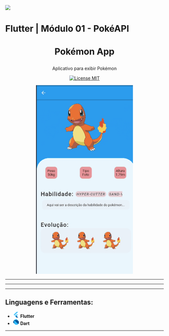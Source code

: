 ![](https://i.imgur.com/xG74tOh.png)

# Flutter | Módulo 01 - PokéAPI

<h1 align="center">

  <!-- <img src="github-screenshots/logo.png" alt="" width="120"> -->
   Pokémon App 
</h1>

<p align="center"> Aplicativo para exibir Pokémon
</p>

<p align="center">
  <a href="https://opensource.org/licenses/MIT">
    <img src="https://img.shields.io/badge/License-MIT-blue.svg" alt="License MIT">
  </a>
</p>  

[//]: # (Adicione seus gifs / imagens aqui:)

<p align="center"> 
  <img src="github/screenshots/abilities.gif" alt="demo" height="600"> 
</p>


<!-- <p align="center">
  <br>
  <img src="github/screenshots/home.png" alt="demo" height="500"> 
  
</p> -->


<hr />

<!-- ## **Informações:** -->
[//]: # (Descreva seu objetivo e o que foi usado no projeto:)

<!-- * Projeto criado com objetivo de desenvolver habilidades no desenvolvimento de aplicativos com Flutter.
* Minha principal dificuldade no desenvolvimento do projeto, foi fazer a recuperação dos dados para serem exibidos na tela.
* Foi usado estrutura `MVC + SetState` no projeto.
* OBS: Este projeto, não foi otimizado para IOs, porém pode rodar normalmente. -->

<!-- - **[THE MOVIE DB: Api](https://developers.themoviedb.org/3/getting-started/introduction)** - Foi usado API na requisição da lista de filmes, para serem consumidas no APP.  -->

<hr />

<!-- ## **Em breve:** -->
[//]: # (Descreva aqui se o app ainda esta em contrução:)

<!-- * Feature `MVVM`
* Feature `Streams`
* Feature `Paginação` -->

<hr />

<!-- ## **How to reach me:**
[//]: # (Adicione suas redes:)

[Instagram - Pessoal](https://www.instagram.com/dannbrandao_)

<hr /> -->

## **Linguagens e Ferramentas:**
[//]: # (Adicione os recursos do seu projeto aqui:)

- <code><img height="20" src="https://github.com/brandaoti/organizar-github/blob/main/img/flutter.png"></code> **Flutter**
- <code><img height="20" src="https://github.com/brandaoti/organizar-github/blob/main/img/dart.png"></code> **Dart**

<hr />

<!-- ## Iniciar Projeto -->
[//]: # (Descreva aqui a forma de usar / instalar seu projeto:)

<!-- 1° Clone este repo usando: git clone `https://github.com/brandaoti/movie-app.git` <br />
2° Mova-se para o diretório apropriado: `cd movie-app` <br />
3° digite `flutter run` para instalar as dependência e apk <br /> -->

<!-- * ### IMPORTANTE: antes do 3° passo, <strong>conectar um aparelho físico via cabo ou emulador</strong>. -->
        

<!-- ## License

 Este projeto está licenciado sob a Licença MIT - consulte a [LICENSE](https://choosealicense.com/licenses/mit/) página para detalhes. -->
